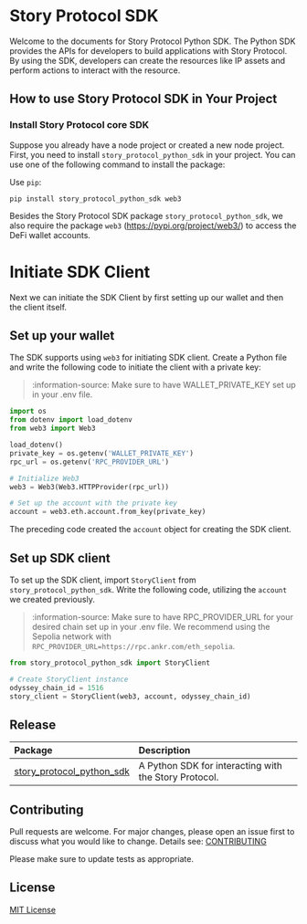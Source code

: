 # Story Protocol SDK

Welcome to the documents for Story Protocol Python SDK. The Python SDK provides the APIs for developers to build applications with Story Protocol. By using the SDK, developers can create the resources like IP assets and perform actions to interact with the resource.

## How to use Story Protocol SDK in Your Project

### Install Story Protocol core SDK

Suppose you already have a node project or created a new node project. First, you need to install `story_protocol_python_sdk` in your project. You can use one of the following command to install the package:

Use `pip`:

```
pip install story_protocol_python_sdk web3
```

Besides the Story Protocol SDK package `story_protocol_python_sdk`, we also require the package `web3` (https://pypi.org/project/web3/) to access the DeFi wallet accounts.

# Initiate SDK Client

Next we can initiate the SDK Client by first setting up our wallet and then the client itself.

## Set up your wallet

The SDK supports using `web3` for initiating SDK client. Create a Python file and write the following code to initiate the client with a private key:

> :information-source: Make sure to have WALLET_PRIVATE_KEY set up in your .env file.

```Python main.py
import os
from dotenv import load_dotenv
from web3 import Web3

load_dotenv()
private_key = os.getenv('WALLET_PRIVATE_KEY')
rpc_url = os.getenv('RPC_PROVIDER_URL')

# Initialize Web3
web3 = Web3(Web3.HTTPProvider(rpc_url))

# Set up the account with the private key
account = web3.eth.account.from_key(private_key)
```

The preceding code created the `account` object for creating the SDK client.

## Set up SDK client

To set up the SDK client, import `StoryClient` from `story_protocol_python_sdk`. Write the following code, utilizing the `account` we created previously.

> :information-source: Make sure to have RPC_PROVIDER_URL for your desired chain set up in your .env file. We recommend using the Sepolia network with `RPC_PROVIDER_URL=https://rpc.ankr.com/eth_sepolia`.

```Python main.py
from story_protocol_python_sdk import StoryClient

# Create StoryClient instance
odyssey_chain_id = 1516
story_client = StoryClient(web3, account, odyssey_chain_id)
```

## Release

| Package                         | Description                                    |
| :------------------------------ | :--------------------------------------------- |
| [story_protocol_python_sdk](./src/story_protocol_python_sdk) | A Python SDK for interacting with the Story Protocol. |

## Contributing

Pull requests are welcome. For major changes, please open an issue first
to discuss what you would like to change. Details see: [CONTRIBUTING](/CONTRIBUTING.md)

Please make sure to update tests as appropriate.

## License

[MIT License](/LICENSE)
